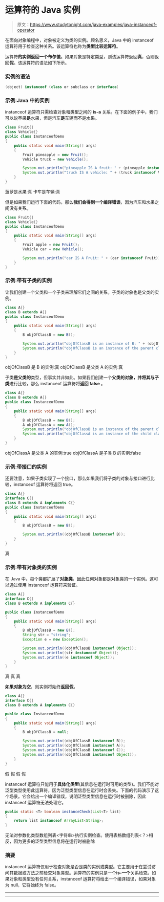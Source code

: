 # 运算符的 Java 实例

> 原文：<https://www.studytonight.com/java-examples/java-instanceof-operator>

在面向对象编程中，对象被定义为类的实例。顾名思义，Java 中的 instanceof 运算符用于检查这种关系。该运算符也称为**类型比较运算符**。

运算符**的实例返回一个布尔值**。如果对象是特定类型，则该运算符返回**真**，否则返回**假**。该运算符的语法如下所示。

### 实例的语法

```java
(object) instanceof (class or subclass or interface)
```

### 示例:Java 中的实例

instanceof 运算符只需检查对象和类型之间的 **is-a** 关系。在下面的例子中，我们可以说苹果**是**水果，但是汽车**是**车辆而不是水果。

```java
class Fruit{}
class Vehicle{}
public class InstanceofDemo
{
	public static void main(String[] args)
	{
		Fruit pineapple = new Fruit();
		Vehicle truck = new Vehicle();

		System.out.println("pineapple IS A fruit: " + (pineapple instanceof Fruit));
		System.out.println("truck IS A vehicle: " + (truck instanceof Vehicle));		
	}
}
```

菠萝是水果:真
卡车是车辆:真

但是如果我们运行下面的代码，那么**我们会得到一个编译错误**，因为汽车和水果之间没有关系。

```java
class Fruit{}
class Vehicle{}
public class InstanceofDemo
{
	public static void main(String[] args)
	{
		Fruit apple = new Fruit();
		Vehicle car = new Vehicle();

		System.out.println("car IS A Fruit: " + (car instanceof Fruit));
	}
}
```

### 示例:带有子类的实例

让我们创建一个父类和一个子类来理解它们之间的关系。子类的对象也是父类的实例。

```java
class A{}
class B extends A{}
public class InstanceofDemo
{
	public static void main(String[] args)
	{
		B objOfClassB = new B();

		System.out.println("objOfClassB is an instance of B: " + (objOfClassB instanceof B));
		System.out.println("objOfClassB is an instance of the parent class A: " + (objOfClassB instanceof A));	
	}
}
```

objOfClassB 是 B 的实例:真
objOfClassB 是父类 A 的实例:真

子类**是父类的**类型，但事实并非如此。如果我们创建一个**父类的对象，并将其与子类**进行比较，那么 instanceof 运算符将**返回 false** 。

```java
class A{}
class B extends A{}
public class InstanceofDemo
{
	public static void main(String[] args)
	{
		B objOfClassB = new B();
		A objOfClassA = new A();
		System.out.println("objOfClassB is an instance of the parent class A: " + (objOfClassB instanceof A));	
		System.out.println("objOfClassA is an instance of the child class B: " + (objOfClassA instanceof B));	
	}
}
```

objOfClassA 是父类 A 的实例:true
objOfClassA 是子类 B 的实例:false

### 示例:带接口的实例

还要注意，如果子类实现了一个接口，那么如果我们将子类的对象与接口进行比较，instanceof 运算符将返回 true。

```java
class A{}
interface C{}
class B extends A implements C{}
public class InstanceofDemo
{
	public static void main(String[] args)
	{
		B objOfClassB = new B();

		System.out.println((objOfClassB instanceof B));
	}
}
```

真

### 示例:带有对象类的实例

在 Java 中，每个类都扩展了**对象类**，因此任何对象都是对象类的一个实例。这可以通过使用 instanceof 运算符来验证。

```java
class A{}
interface C{}
class B extends A implements C{}

public class InstanceofDemo
{
	public static void main(String[] args)
	{
		B objOfClassB = new B();
		String str = "string";
		Exception e = new Exception();

		System.out.println((objOfClassB instanceof Object));
		System.out.println((str instanceof Object));
		System.out.println((e instanceof Object));
	}
}
```

真
真
真

**如果对象为空**，则实例将始终**返回假**。

```java
class A{}
interface C{}
class B extends A implements C{}

public class InstanceofDemo
{
	public static void main(String[] args)
	{
		B objOfClassB = null;

		System.out.println((objOfClassB instanceof B));
		System.out.println((objOfClassB instanceof A));
		System.out.println((objOfClassB instanceof C));
		System.out.println((objOfClassB instanceof Object));
	}
}
```

假
假
假
假

instanceof 运算符只能用于**具体化类型**(其信息在运行时可用的类型)。我们不能对泛型类型使用此运算符，因为泛型类型信息在运行时会丢失。下面的代码演示了这个场景。它会给出一个编译错误，说明泛型类型信息在运行时被删除，因此 instanceof 运算符无法处理它。

```java
public static <T> boolean instanceCheck(List<T> list)
{
    return list instanceof ArrayList<String>;
}
```

无法对参数化类型数组列表<字符串>执行实例检查。使用表格数组列表<？>相反，因为更多的泛型类型信息将在运行时被删除

### 摘要

instanceof 运算符仅用于检查对象是否是类的实例或类型。它主要用于在尝试访问其数据或方法之前检查对象类型。运算符的实例只是一个**is-一个**关系检查。如果对象和类型没有任何关系，instanceof 运算符将给出一个编译错误，如果对象为 null，它将始终为 false。

* * *

* * *